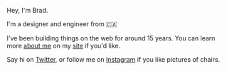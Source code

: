 Hey, I'm Brad.

I'm a designer and engineer from 🇨🇦

I've been building things on the web for around 15 years. You can learn more [about me](https://bradcerasani.me/about) on my [site](https://bradcerasani.me) if you'd like.

Say hi on [Twitter](https://twitter.com/bradcerasani), or follow me on [Instagram](https://www.instagram.com/bradcerasani/) if you like pictures of chairs.
